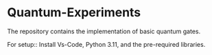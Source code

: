 # Quantum-Experiments
The repository contains the implementation of basic quantum gates.

For setup:: Install Vs-Code, Python 3.11, and the pre-required libraries.
